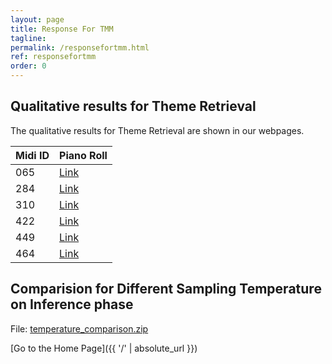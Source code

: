 ```yaml
---
layout: page
title: Response For TMM
tagline: 
permalink: /responsefortmm.html
ref: responsefortmm
order: 0
---
```


## Qualitative results for Theme Retrieval 
The qualitative results for Theme Retrieval are shown in our webpages.



Midi ID       | Piano Roll |
--------------|-------|
065    | [Link](tmm_files/065/065.html) | 
284    | [Link](tmm_files/284/284.html) | 
310    | [Link](tmm_files/310/310.html) | 
422    | [Link](tmm_files/422/422.html) | 
449    | [Link](tmm_files/449/449.html) | 
464    | [Link](tmm_files/464/464.html) | 


## Comparision for Different Sampling Temperature on Inference phase

File: [temperature_comparison.zip](tmm_files/temperatureSampling/differentTemp/differentTemp/temperature_comparison.zip)

[Go to the Home Page]({{ '/' | absolute_url }})
